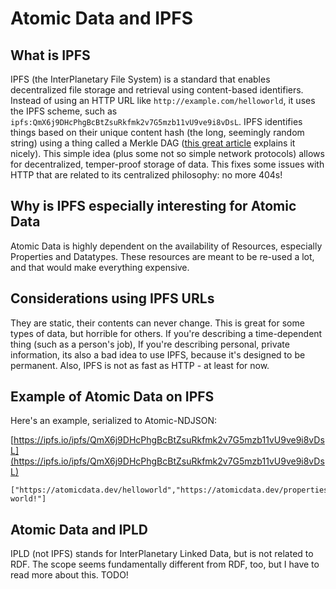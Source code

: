 # Atomic Data and IPFS

## What is IPFS

IPFS (the InterPlanetary File System) is a standard that enables decentralized file storage and retrieval using content-based identifiers.
Instead of using an HTTP URL like `http://example.com/helloworld`, it uses the IPFS scheme, such as `ipfs:QmX6j9DHcPhgBcBtZsuRkfmk2v7G5mzb11vU9ve9i8vDsL`.
IPFS identifies things based on their unique content hash (the long, seemingly random string) using a thing called a Merkle DAG ([this great article](https://medium.com/textileio/whats-really-happening-when-you-add-a-file-to-ipfs-ae3b8b5e4b0f#:~:text=In%20practice%2C%20content%20addressing%20systems,function%2C%20to%20produce%20a%20digest.&text=From%20raw%20image%20to%20cryptographic%20digest%20to%20content%20id%20(multihash).) explains it nicely).
This simple idea (plus some not so simple network protocols) allows for decentralized, temper-proof storage of data.
This fixes some issues with HTTP that are related to its centralized philosophy: no more 404s!

## Why is IPFS especially interesting for Atomic Data

Atomic Data is highly dependent on the availability of Resources, especially Properties and Datatypes.
These resources are meant to be re-used a lot, and that would make everything expensive.

## Considerations using IPFS URLs

They are static, their contents can never change.
This is great for some types of data, but horrible for others.
If you're describing a time-dependent thing (such as a person's job),
If you're describing personal, private information, its also a bad idea to use IPFS, because it's designed to be permanent.
Also, IPFS is not as fast as HTTP - at least for now.

## Example of Atomic Data on IPFS

Here's an example, serialized to Atomic-NDJSON:

[https://ipfs.io/ipfs/QmX6j9DHcPhgBcBtZsuRkfmk2v7G5mzb11vU9ve9i8vDsL](https://ipfs.io/ipfs/QmX6j9DHcPhgBcBtZsuRkfmk2v7G5mzb11vU9ve9i8vDsL)

```ndjson
["https://atomicdata.dev/helloworld","https://atomicdata.dev/properties/description","Hello world!"]
```

## Atomic Data and IPLD

IPLD (not IPFS) stands for InterPlanetary Linked Data, but is not related to RDF.
The scope seems fundamentally different from RDF, too, but I have to read more about this.
TODO!
